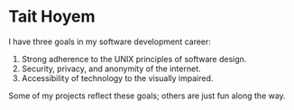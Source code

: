 # Tait Hoyem

I have three goals in my software development career:

1. Strong adherence to the UNIX principles of software design.
2. Security, privacy, and anonymity of the internet.
3. Accessibility of technology to the visually impaired.

Some of my projects reflect these goals; others are just fun along the way.
